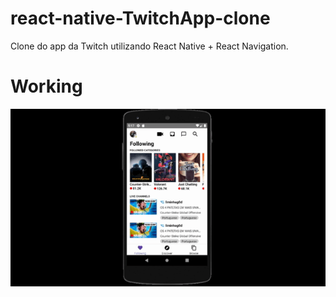 # react-native-TwitchApp-clone
Clone do app da Twitch utilizando React Native + React Navigation.

# Working

![](demo-TwitchClone.gif)
